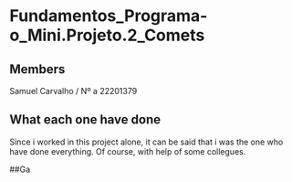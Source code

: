 #  Fundamentos_Programa-o_Mini.Projeto.2_Comets
## Members

Samuel Carvalho / Nº a 22201379

## What each one have done
Since i worked in this project alone, it can be said that i was the one who have done everything. Of course, with help of some collegues.

##Ga 
